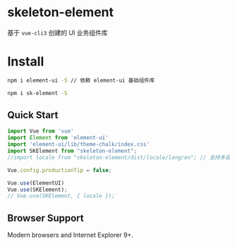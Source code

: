 # skeleton-element

基于 `vue-cli3` 创建的 UI 业务组件库

# Install

```bash
npm i element-ui -S // 依赖 element-ui 基础组件库

npm i sk-element -S

```

## Quick Start
``` javascript
import Vue from 'vue'
import Element from 'element-ui'
import 'element-ui/lib/theme-chalk/index.css'
import SKElement from "skeleton-element";
//import locale from "skeleton-element/dist/locale/lang/en"; // 支持多语言

Vue.config.productionTip = false;

Vue.use(ElementUI)
Vue.use(SKElement);
// Vue.use(SKElement, { locale });

```

## Browser Support
Modern browsers and Internet Explorer 9+.
